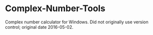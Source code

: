 # Complex-Number-Tools
Complex number calculator for Windows. Did not originally use version control; original date 2016-05-02.
